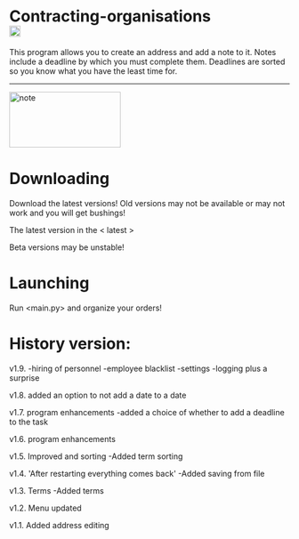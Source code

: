 # Contracting-organisations<div><img src="https://th.bing.com/th/id/OIP.LrRwVljZetejF3Ja3UmPOgHaHa?pid=ImgDet&rs=1" width="20" height="20" alt="key"></div>
 This program allows you to create an address and add a note to it. Notes include a deadline by which you must complete them. Deadlines are sorted so you know what you have the least time for.

------------------------------------------------------------------------------

<div> 
 <img src="https://eszkola.pl/img/lnd.gif" width="200" height="100" alt="note">
</div>
 
  # Downloading
 Download the latest versions!
 Old versions may not be available or may not work and you will get bushings!

 The latest version in the < latest >

 Beta versions may be unstable!

# Launching
 Run <main.py> and organize your orders!


# History version:


v1.9. -hiring of personnel
  -employee blacklist
  -settings
  -logging
  plus a surprise 

v1.8. added an option to not add a date to a date

v1.7. program enhancements
-added a choice of whether to add a deadline to the task

v1.6. program enhancements

v1.5. Improved and sorting
-Added term sorting

v1.4. 'After restarting everything comes back'
-Added saving from file

v1.3. Terms
-Added terms

v1.2. Menu updated

v1.1. Added address editing


